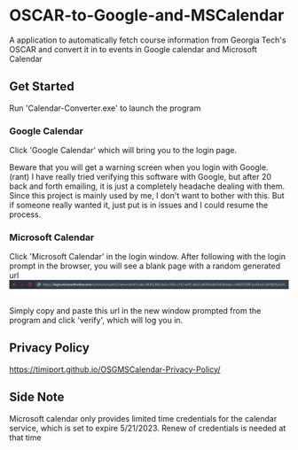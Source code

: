 # OSCAR-to-Google-and-MSCalendar
A application to automatically fetch course information from Georgia Tech's OSCAR and convert it in to events in Google calendar and Microsoft Calendar

## Get Started

Run 'Calendar-Converter.exe' to launch the program

### Google Calendar
Click 'Google Calendar' which will bring you to the login page. 

Beware that you will get a warning screen when you login with Google. (rant) I have really tried verifying this software with Google, but after 20 back and forth emailing, it is just a completely headache dealing with them. Since this project is mainly used by me, I don't want to bother with this. But if someone really wanted it, just put is in issues and I could resume the process. 

### Microsoft Calendar
Click 'Microsoft Calendar' in the login window.
After following with the login prompt in the browser, you will see a blank page with a random generated url
![alt text](gui/icon/MSLogin.PNG)

Simply copy and paste this url in the new window prompted from the program and click 'verify', which will log you in.

## Privacy Policy
https://timiport.github.io/OSGMSCalendar-Privacy-Policy/

## Side Note
Microsoft calendar only provides limited time credentials for the calendar service, which is set to expire 5/21/2023. Renew of credentials is needed at that time
